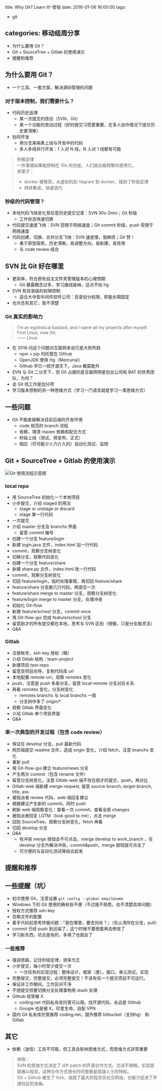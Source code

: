 title: Why Git? Learn It!-曾铭
date: 2016-01-06 16:00:00
tags:
- git

categories: 移动组周分享
---


- 为什么要用 Git？
- Git + SourceTree + Gitlab 的使用演示
- 提醒和推荐

## 为什么要用 Git？

- 一个工具、一套方案，解决源码管理的问题

### 对于版本控制，我们需要什么？

- 代码历史追溯
	- 某一次提交的改动（SVN，Git）
	- 某一个功能的改动过程（好的提交习惯更重要，在多人协作情况下提交历史更清晰）
- 协同开发
	- 用分支来隔离上线与开发中的代码
	- 多人多线并行开发：1 人对 N 线，N 人对 1 线都有可能

> 秒极定律  
> 一件事情如果能控制在 10s 内完成，人们就会极频繁的使用它。  
> 举栗子：
>  - docker 被推崇，从虚拟机到 Vagrant 到 docker，碰到了秒级定律
>  - 持续集成，快速迭代

### 秒级的代码管理？

- 本地代码飞快变化至任意历史提交记录：SVN 30s-2min；Git 秒级
	- 工作状态快速切换
- 代码提交速度飞快：SVN 受限于网络速度；Git commit 秒级，push 受限于网络速度
- 代码创建、切换、合并分支飞快：SVN 速度慢，很麻烦；Git 赞！
	- 勇于原型探索，历史清晰，易调整方向，易新建，易弃用
	- 与 code review 结合

## SVN 比 Git 好在哪里

- 更简单，符合原有自主文件夹管理版本的心理预期
	- Git 暴露概念过多，学习曲线陡峭，这点不如 hg
- SVN 有目录级的权限控制
	- 适合大中型中间件软件公司：目录划分权限，职能长期固定
- 也许还有其它，我不清楚

### Git 真实的影响力

> I'm an egotistical bastard, and I name all my projects after myself. First Linux, now Git.  
> —— Linus

- 在 2016 问这个问题对互联网来说已是大势所趋
	- npm + pip 均托管在 Github
	- OpenJDK 使用 Hg（Mercurial）
	- Github 早已一统开源天下，Java 概莫能外
- SVN 与 Git 二分天下，但 Git 占据的是互联网明星创业公司和 BAT 的优秀团队，为何？
- 会 Git 找工作是加分项
- 学习版本控制的另一种思维方式（学习一门语言就是学习一类思维方式）

## 一些问题
- Git 不能直接解决目前后端的开发环境
	- code 规范的 branch 流程
	- 依赖，理清 maven 依赖和配合方式
	- 秒级上线（测试、预发布、正式）
	- 相应（尽可能少人力介入的）自动化测试、监控

## Git + SourceTree + Gitlab 的使用演示

![Git 使用流程示意图](http://7j1xgb.com5.z0.glb.clouddn.com/FullSizeRender.jpg)

### local repo

- 用 SourceTree 初始化一个本地项目
- 小步提交，介绍 staged 的用法
	- stage or unstage or discard
	- stage 某一行代码
- 一次提交
- 介绍 master 分支及 branchs 界面
	- 留意 commit 编号
- 创建一个分支 feature/login
- 新建 login.java 文件，index.html 加一行代码
- commit，观察分支树变化
- 切换分支，观察代码变化
- 创建一个分支 feature/share
- 新建 share.py 文件，index.html 改一行代码
- commit，观察分支树变化
- 切回 feature/login，临时处理事情，再切回 feature/share
- feature/share 分支删几行代码，再提交一次
- feature/share merge to master 分支，观察分支树变化
- feature/login merge to master 分支，处理冲突
- 初始化 Git-flow
- 新建 feature/school 分支，commit once
- 用 Git-flow-gui 完成 feature/school 分支
- 留意刚才的所有提交都在本地，思考与 SVN 区别（很像，只是分支极灵活）
- Q&A

### Gitlab

- 注册帐号，ssh-key 授权（略）
- 介绍 Gitlab 结构：team-project
- 新建项目 test-repo
- 留意空项目向导，复制代码库 url
- 本地配置 remote-url，观察 remotes 变化
- push，注意是 push 多条分支，留意 local-remote 分支对应关系
- 再看 remotes 变化，分支树变化
	- remotes branchs 与 local branchs 一致
	- 分支树中多了 origin/*
- 观察 Gitlab 界面变化
- 介绍 Gitlab 单个项目界面
- Q&A

### 来一次典型的开发过程（包含 code review）

- 保证在 develop 分支，pull 最新代码
- 网页端提交 readme 文件，造成 origin 变化，介绍 fetch，注意 branchs 变化
- 重新 pull
- 用 Git-flow-gui 建立 feature/news 分支
- 产生两次 commit（包含 rename 文件）
- 留意分支树变化，注意 Gitlab-web 端不存在刚才的提交，push，再对比
- Gitlab-web 端新建 merge-request, 留意 source-branch, target-branch, title, ass
- 被指派者 review 代码，web 端回复建议
- 根据建议产生新的 commit，同时 push
- 刷新 web 端观察变化：查看一次 commit，查看全部 changes
- 被指派者回复 LGTM（look good to me），点击 merge
- 回到 SourceTree，观察分支树变化，fetch 再看
- 切回 develop 分支
- Q&A
	- 有冲突 merge 按钮会不可点击，merge develop to work_branch ，在 develop 分支外解决冲突，commit&push，merge 按钮就可点击了
	- 可方便的与自动化测试等结合起来

## 提醒和推荐

## 一些提醒（坑）
- 初次使用 Git，注意设置 `git config --global email&name`
- Windows 下的 Git 使用的确有些不便（不过我不熟悉，也不清楚具体问题）
- 授权方式推荐 ssh-key
- 忽略文件的配置
- 着手代码前思考终极问题：『我在哪里，要去何处？』（先认清所在分支，pull）
- commit 已经 push 到远端了，这个时候不要想着再去修改了
- 学习新东西，坑总是有的，多填了也就会了

### 一些推荐

- 强调思路，记住秒级定律，效率为王
- 小步提交，每小时至少提交一次
	- 一次任务的实现过程：整体设计，框架（类），接口，单元测试，实现
- 完整提交，完整提交，必须完整提交！不该有任一个提交项目不可运行。
- 保证非工作期间，工作区间干净
- 不想提交但要切换分支处理事物用 stash 处理
- Github 经常被 X
	- coding.net 代码私有库托管可以用。找开源代码，永远是 Github
	- Google 也是被 X。珍爱生命，自配 VPN
- 国内 Git 私有库托管推荐 coding.net，国外推荐 bitbucket（支持hg） 和 Gitlab

## 其它
- 依赖（迷信）工具不可取，但工具会影响思维方式，而思维方式非常重要

> 举例：  
> SVN 的思维方式决定了 diff patch 的开源合作方式。交流不顺畅，实现思路难以程现，这种合作方式很长时间里都是高端人士的特权。  
> Git + Github 催生了 fork，成就了最大的程序员社交网站，也极力促进了开源社区的发展。
